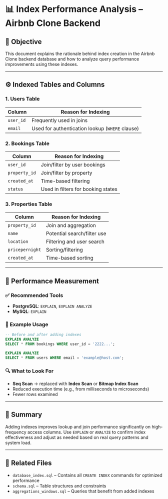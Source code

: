 # 📊 Index Performance Analysis – Airbnb Clone Backend

## 🎯 Objective
This document explains the rationale behind index creation in the Airbnb Clone backend database and how to analyze query performance improvements using these indexes.

---

## ⚙️ Indexed Tables and Columns

### 1. **Users Table**
| Column         | Reason for Indexing         |
|----------------|-----------------------------|
| `user_id`      | Frequently used in joins     |
| `email`        | Used for authentication lookup (`WHERE` clause) |

### 2. **Bookings Table**
| Column           | Reason for Indexing         |
|------------------|-----------------------------|
| `user_id`        | Join/filter by user bookings |
| `property_id`    | Join/filter by property      |
| `created_at`     | Time-based filtering         |
| `status`         | Used in filters for booking states |

### 3. **Properties Table**
| Column           | Reason for Indexing         |
|------------------|-----------------------------|
| `property_id`    | Join and aggregation         |
| `name`           | Potential search/filter use  |
| `location`       | Filtering and user search    |
| `pricepernight`  | Sorting/filtering            |
| `created_at`     | Time-based sorting           |

---

## 🧪 Performance Measurement

### ✅ Recommended Tools
- **PostgreSQL**: `EXPLAIN`, `EXPLAIN ANALYZE`
- **MySQL**: `EXPLAIN`

### 🧾 Example Usage
```sql
-- Before and after adding indexes
EXPLAIN ANALYZE
SELECT * FROM bookings WHERE user_id = '2222...';

EXPLAIN ANALYZE
SELECT * FROM users WHERE email = 'example@host.com';
```

### 🔍 What to Look For
- **Seq Scan** → replaced with **Index Scan** or **Bitmap Index Scan**
- Reduced execution time (e.g., from milliseconds to microseconds)
- Fewer rows examined

---

## 🚀 Summary
Adding indexes improves lookup and join performance significantly on high-frequency access columns. Use `EXPLAIN` or `ANALYZE` to confirm index effectiveness and adjust as needed based on real query patterns and system load.

---

## 📁 Related Files
- `database_index.sql` – Contains all `CREATE INDEX` commands for optimized performance
- `schema.sql` – Table structures and constraints
- `aggregations_windows.sql` – Queries that benefit from added indexes
